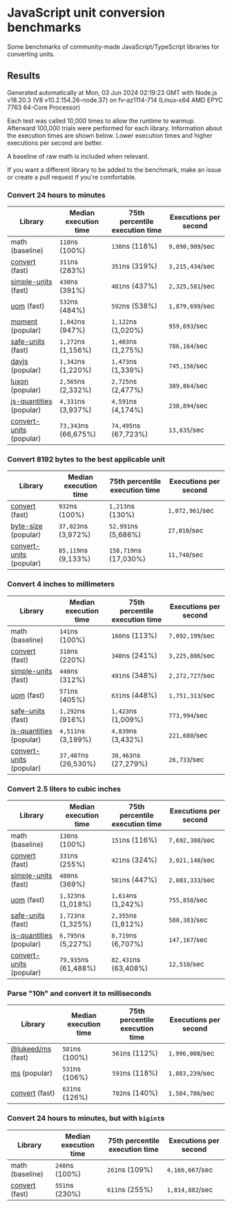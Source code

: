 # JavaScript unit conversion benchmarks

Some benchmarks of community-made JavaScript/TypeScript libraries for converting units.

## Results

<!-- beginblock(results) -->

Generated automatically at Mon, 03 Jun 2024 02:19:23 GMT with Node.js v18.20.3 (V8 v10.2.154.26-node.37) on fv-az1114-714 (Linux-x64 AMD EPYC 7763 64-Core Processor)

Each test was called 10,000 times to allow the runtime to warmup.
Afterward 100,000 trials were performed for each library.
Information about the execution times are shown below.
Lower execution times and higher executions per second are better.

A baseline of raw math is included when relevant.

If you want a different library to be added to the benchmark, make an issue or create a pull request if you're comfortable.

### Convert 24 hours to minutes

| Library                                                            | Median execution time | 75th percentile execution time | Executions per second |
| ------------------------------------------------------------------ | --------------------- | ------------------------------ | --------------------- |
| math (baseline)                                                    | `110`ns (100%)        | `130`ns (118%)                 | `9,090,909`/sec       |
| [convert](https://npmjs.com/package/convert) (fast)                | `311`ns (283%)        | `351`ns (319%)                 | `3,215,434`/sec       |
| [simple-units](https://npmjs.com/package/simple-units) (fast)      | `430`ns (391%)        | `481`ns (437%)                 | `2,325,581`/sec       |
| [uom](https://npmjs.com/package/uom) (fast)                        | `532`ns (484%)        | `592`ns (538%)                 | `1,879,699`/sec       |
| [moment](https://npmjs.com/package/moment) (popular)               | `1,042`ns (947%)      | `1,122`ns (1,020%)             | `959,693`/sec         |
| [safe-units](https://npmjs.com/package/safe-units) (fast)          | `1,272`ns (1,156%)    | `1,403`ns (1,275%)             | `786,164`/sec         |
| [dayjs](https://npmjs.com/package/dayjs) (popular)                 | `1,342`ns (1,220%)    | `1,473`ns (1,339%)             | `745,156`/sec         |
| [luxon](https://npmjs.com/package/luxon) (popular)                 | `2,565`ns (2,332%)    | `2,725`ns (2,477%)             | `389,864`/sec         |
| [js-quantities](https://npmjs.com/package/js-quantities) (popular) | `4,331`ns (3,937%)    | `4,591`ns (4,174%)             | `230,894`/sec         |
| [convert-units](https://npmjs.com/package/convert-units) (popular) | `73,343`ns (66,675%)  | `74,495`ns (67,723%)           | `13,635`/sec          |

### Convert 8192 bytes to the best applicable unit

| Library                                                            | Median execution time | 75th percentile execution time | Executions per second |
| ------------------------------------------------------------------ | --------------------- | ------------------------------ | --------------------- |
| [convert](https://npmjs.com/package/convert) (fast)                | `932`ns (100%)        | `1,213`ns (130%)               | `1,072,961`/sec       |
| [byte-size](https://npmjs.com/package/byte-size) (popular)         | `37,023`ns (3,972%)   | `52,991`ns (5,686%)            | `27,010`/sec          |
| [convert-units](https://npmjs.com/package/convert-units) (popular) | `85,119`ns (9,133%)   | `158,719`ns (17,030%)          | `11,748`/sec          |

### Convert 4 inches to millimeters

| Library                                                            | Median execution time | 75th percentile execution time | Executions per second |
| ------------------------------------------------------------------ | --------------------- | ------------------------------ | --------------------- |
| math (baseline)                                                    | `141`ns (100%)        | `160`ns (113%)                 | `7,092,199`/sec       |
| [convert](https://npmjs.com/package/convert) (fast)                | `310`ns (220%)        | `340`ns (241%)                 | `3,225,806`/sec       |
| [simple-units](https://npmjs.com/package/simple-units) (fast)      | `440`ns (312%)        | `491`ns (348%)                 | `2,272,727`/sec       |
| [uom](https://npmjs.com/package/uom) (fast)                        | `571`ns (405%)        | `631`ns (448%)                 | `1,751,313`/sec       |
| [safe-units](https://npmjs.com/package/safe-units) (fast)          | `1,292`ns (916%)      | `1,423`ns (1,009%)             | `773,994`/sec         |
| [js-quantities](https://npmjs.com/package/js-quantities) (popular) | `4,511`ns (3,199%)    | `4,839`ns (3,432%)             | `221,680`/sec         |
| [convert-units](https://npmjs.com/package/convert-units) (popular) | `37,407`ns (26,530%)  | `38,463`ns (27,279%)           | `26,733`/sec          |

### Convert 2.5 liters to cubic inches

| Library                                                            | Median execution time | 75th percentile execution time | Executions per second |
| ------------------------------------------------------------------ | --------------------- | ------------------------------ | --------------------- |
| math (baseline)                                                    | `130`ns (100%)        | `151`ns (116%)                 | `7,692,308`/sec       |
| [convert](https://npmjs.com/package/convert) (fast)                | `331`ns (255%)        | `421`ns (324%)                 | `3,021,148`/sec       |
| [simple-units](https://npmjs.com/package/simple-units) (fast)      | `480`ns (369%)        | `581`ns (447%)                 | `2,083,333`/sec       |
| [uom](https://npmjs.com/package/uom) (fast)                        | `1,323`ns (1,018%)    | `1,614`ns (1,242%)             | `755,858`/sec         |
| [safe-units](https://npmjs.com/package/safe-units) (fast)          | `1,723`ns (1,325%)    | `2,355`ns (1,812%)             | `580,383`/sec         |
| [js-quantities](https://npmjs.com/package/js-quantities) (popular) | `6,795`ns (5,227%)    | `8,719`ns (6,707%)             | `147,167`/sec         |
| [convert-units](https://npmjs.com/package/convert-units) (popular) | `79,935`ns (61,488%)  | `82,431`ns (63,408%)           | `12,510`/sec          |

### Parse "10h" and convert it to milliseconds

| Library                                                   | Median execution time | 75th percentile execution time | Executions per second |
| --------------------------------------------------------- | --------------------- | ------------------------------ | --------------------- |
| [@lukeed/ms](https://npmjs.com/package/@lukeed/ms) (fast) | `501`ns (100%)        | `561`ns (112%)                 | `1,996,008`/sec       |
| [ms](https://npmjs.com/package/ms) (popular)              | `531`ns (106%)        | `591`ns (118%)                 | `1,883,239`/sec       |
| [convert](https://npmjs.com/package/convert) (fast)       | `631`ns (126%)        | `702`ns (140%)                 | `1,584,786`/sec       |

### Convert 24 hours to minutes, but with `bigint`s

| Library                                             | Median execution time | 75th percentile execution time | Executions per second |
| --------------------------------------------------- | --------------------- | ------------------------------ | --------------------- |
| math (baseline)                                     | `240`ns (100%)        | `261`ns (109%)                 | `4,166,667`/sec       |
| [convert](https://npmjs.com/package/convert) (fast) | `551`ns (230%)        | `611`ns (255%)                 | `1,814,882`/sec       |

<!-- endblock(results) -->
